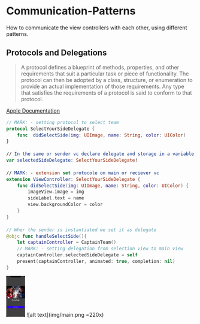 # Communication-Patterns

How to communicate the view controllers with each other, using different patterns.

## Protocols and Delegations

>  A protocol defines a blueprint of methods, properties, and other requirements that suit a particular task or piece of functionality. The protocol can then be adopted by a class, structure, or enumeration to provide an actual implementation of those requirements. Any type that satisfies the requirements of a protocol is said to conform to that protocol.

[Apple Documentation](https://developer.apple.com/library/content/documentation/Swift/Conceptual/Swift_Programming_Language/Protocols.html)

```Swift
// MARK: - setting protocol to select team
protocol SelectYourSideDelegate {
    func  didSelectSide(img: UIImage, name: String, color: UIColor)
}

// In the same or sender vc declare delegate and storage in a variable to be reach it.
var selectedSideDelegate: SelectYourSideDelegate!

// MARK: - extension set protocole on main or reciever vc
extension ViewController: SelectYourSideDelegate {
    func didSelectSide(img: UIImage, name: String, color: UIColor) {
        imageView.image = img
        sideLabel.text = name
        view.backgroundColor = color
    }
}

// Wher the sender is instantiated we set it as delegate
@objc func handleSelectSide(){
    let captainController = CaptainTeam()
    // MARK: - setting delegation from selection view to main view
    captainController.selectedSideDelegate = self
    present(captainController, animated: true, completion: nil)
}
```
<img src="img/main.png" alt="Drawing" style="width: 50px;"/>
![alt text](img/main.png =220x)
